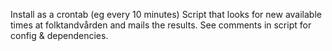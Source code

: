 Install as a crontab (eg every 10 minutes)
Script that looks for new available times at folktandvården and mails the results.
See comments in script for config & dependencies.

